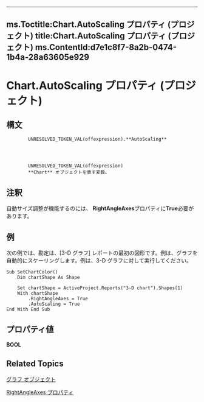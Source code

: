 
---
ms.Toctitle:Chart.AutoScaling プロパティ (プロジェクト)
title:Chart.AutoScaling プロパティ (プロジェクト)
ms.ContentId:d7e1c8f7-8a2b-0474-1b4a-28a63605e929
---
# Chart.AutoScaling プロパティ (プロジェクト)





## 構文

            UNRESOLVED_TOKEN_VAL(offexpression).**AutoScaling**




            UNRESOLVED_TOKEN_VAL(offexpression)
            **Chart** オブジェクトを表す変数。



## 注釈
自動サイズ調整が機能するのには、 **RightAngleAxes**プロパティに**True**必要があります。



## 例
次の例では、勘定は、[3-D グラフ] レポートの最初の図形です。例は、グラフを自動的にスケーリングします。例は、3-D グラフに対して実行してください。

```vba
Sub SetChartColor()
    Dim chartShape As Shape
    
    Set chartShape = ActiveProject.Reports("3-D chart").Shapes(1)
    With chartShape
        .RightAngleAxes = True
        .AutoScaling = True
End With End Sub
```




## プロパティ値
**BOOL**



## Related Topics

[グラフ オブジェクト](810d4ec1-69d2-c432-b9da-57042b783b85.md)

[RightAngleAxes プロパティ](51e8cde1-53c7-90ff-b5c7-72a091461f6b.md)




